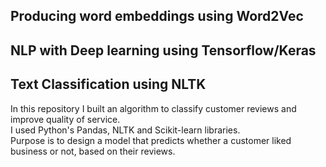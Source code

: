 
  
## Producing word embeddings using Word2Vec  
  
## NLP with Deep learning using Tensorflow/Keras  
  
## Text Classification using NLTK  
In this repository I built an algorithm to classify customer reviews and improve quality of service.   
I used Python's Pandas, NLTK and Scikit-learn libraries.  
Purpose is to design a model that predicts whether a customer liked business or not, based on their reviews.  

